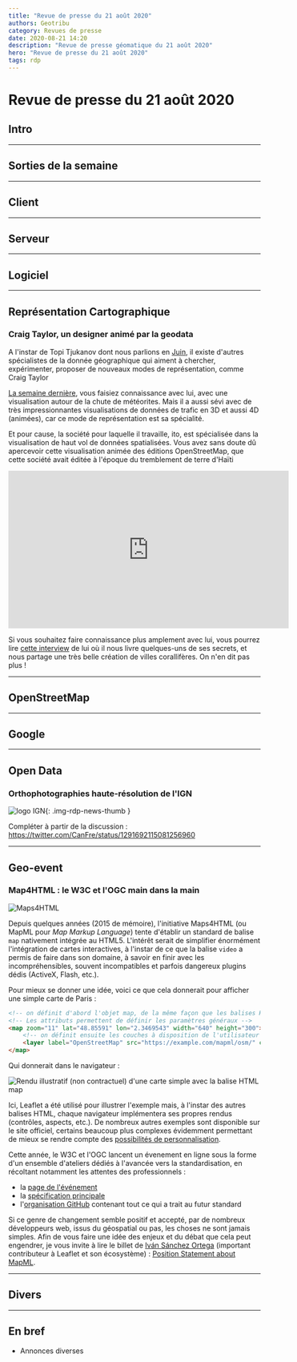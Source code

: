 ```yaml
---
title: "Revue de presse du 21 août 2020"
authors: Geotribu
category: Revues de presse
date: 2020-08-21 14:20
description: "Revue de presse géomatique du 21 août 2020"
hero: "Revue de presse du 21 août 2020"
tags: rdp
---
```


# Revue de presse du 21 août 2020

## Intro

----

## Sorties de la semaine

----

## Client

----

## Serveur

----

## Logiciel

----

## Représentation Cartographique

### Craig Taylor, un designer animé par la geodata
A l'instar de Topi Tjukanov dont nous parlions en [Juin](https://static.geotribu.fr/rdp/2020/rdp_2020-06-12/), il existe d'autres spécialistes de la donnée géographique qui aiment à chercher, expérimenter, proposer de nouveaux modes de représentation, comme Craig Taylor

[La semaine dernière](https://static.geotribu.fr/rdp/2020/rdp_2020-08-07/), vous faisiez connaissance avec lui, avec une visualisation autour de la chute de météorites. Mais il a aussi sévi avec de très impressionnantes visualisations de données de trafic en 3D et aussi 4D (animées), car ce mode de représentation est sa spécialité.

Et pour cause, la société pour laquelle il travaille, ito, est spécialisée dans la visualisation de haut vol de données spatialisées. Vous avez sans doute dû apercevoir cette visualisation animée des éditions OpenStreetMap, que cette société avait éditée à l'époque du tremblement de terre d'Haïti
<iframe width="560" height="315" src="https://www.youtube.com/embed/oNZ_ZBCTRqc" frameborder="0" allow="accelerometer; autoplay; encrypted-media; gyroscope; picture-in-picture" allowfullscreen></iframe>

Si vous souhaitez faire connaissance plus amplement avec lui, vous pourrez lire [cette interview](https://spatialawareness.io/blog/an-interview-with-spatial-artist-craig-taylor/) de lui où il nous livre quelques-uns de ses secrets, et nous partage une très belle création de villes corallifères. On n'en dit pas plus !

----

## OpenStreetMap

----

## Google

----

## Open Data

### Orthophotographies haute-résolution de l'IGN

![logo IGN](https://cdn.geotribu.fr/img/logos-icones/entreprises_association/ign.png "IGN"){: .img-rdp-news-thumb }

Compléter à partir de la discussion : <https://twitter.com/CanFre/status/1291692115081256960>

----

## Geo-event

### Map4HTML : le W3C et l'OGC main dans la main

![Maps4HTML](https://cdn.geotribu.fr/img/external/salons_conferences/maps4html_2020.jpg "Bannière événement Maps4HTML")

Depuis quelques années (2015 de mémoire), l'initiative Maps4HTML (ou MapML pour _Map Markup Language_) tente d'établir un standard de balise `map` nativement intégrée au HTML5. L'intérêt serait de simplifier énormément l'intégration de cartes interactives,  à l'instar de ce que la balise `video` a permis de faire dans son domaine, à savoir en finir avec les incompréhensibles, souvent incompatibles et parfois dangereux plugins dédis (ActiveX, Flash, etc.).

Pour mieux se donner une idée, voici ce que cela donnerait pour afficher une simple carte de Paris :

```html
<!-- on définit d'abord l'objet map, de la même façon que les balises HTML existantes.  -->
<!-- Les attributs permettent de définir les paramètres généraux -->
<map zoom="11" lat="48.85591" lon="2.3469543" width="640" height="300">
    <!-- on définit ensuite les couches à disposition de l'utilisateur -->
    <layer label="OpenStreetMap" src="https://example.com/mapml/osm/" checked crossorigin></layer>
</map>
```

Qui donnerait dans le navigateur :

![Rendu illustratif (non contractuel) d'une carte simple avec la balise HTML map](https://cdn.geotribu.fr/img/articles-blog-rdp/capture-ecran/map4html_sample_paris.png "Rendu illustratif (non contractuel) d'une carte simple avec la balise HTML map")

Ici, Leaflet a été utilisé pour illustrer l'exemple mais, à l'instar des autres balises HTML, chaque navigateur implémentera ses propres rendus (contrôles, aspects, etc.).
De nombreux autres exemples sont disponible sur le site officiel, certains beaucoup plus complexes évidemment permettant de mieux se rendre compte des [possibilités de personnalisation](https://maps4html.org/Web-Map-Custom-Element/).

Cette année, le W3C et l'OGC lancent un évenement en ligne sous la forme d'un ensemble d'ateliers dédiés à l'avancée vers la standardisation, en récoltant notamment les attentes des professionnels :

- la [page de l'événement](https://www.w3.org/2020/maps/)
- la [spécification principale](https://maps4html.org/MapML/spec/)
- l'[organisation GitHub](https://github.com/Maps4HTML) contenant tout ce qui a trait au futur standard

Si ce genre de changement semble positif et accepté, par de nombreux développeurs web, issus du géospatial ou pas, les choses ne sont jamais simples. Afin de vous faire une idée des enjeux et du débat que cela peut engendrer, je vous invite à lire le billet de [Iván Sánchez Ortega](https://ivan.sanchezortega.es:444/whoami/) (important contributeur à Leaflet et son écosystème) : [Position Statement about MapML](https://ivan.sanchezortega.es:444/politics/2020/07/22/statement-mapml.html).

----

## Divers

----

## En bref

- Annonces diverses
